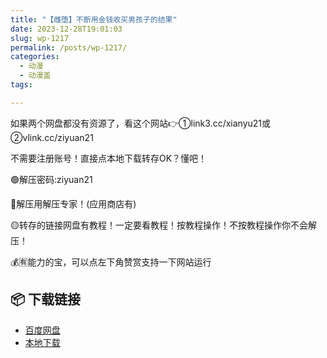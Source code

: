 ```yaml
---
title: "【雌堕】不断用金钱收买男孩子的结果"
date: 2023-12-28T19:01:03
slug: wp-1217
permalink: /posts/wp-1217/
categories:
  - 动漫
  - 动漫盖
tags:

---
```


如果两个网盘都没有资源了，看这个网站👉①link3.cc/xianyu21或②vlink.cc/ziyuan21

不需要注册账号！直接点本地下载转存OK？懂吧！

🟢解压密码:ziyuan21

🔵解压用解压专家！(应用商店有)

🟡转存的链接网盘有教程！一定要看教程！按教程操作！不按教程操作你不会解压！

💰🈶能力的宝，可以点左下角赞赏支持一下网站运行

## 📦 下载链接
- [百度网盘](https://blziyuan21.com/pay-download/1217?key=ccf5575cb1&down_id=0)
- [本地下载](https://blziyuan21.com/pay-download/1217?key=ccf5575cb1&down_id=1)

